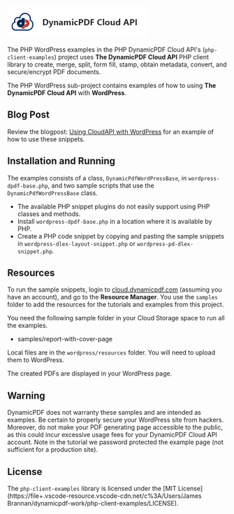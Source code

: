 ![](../logo-banner2.png)

The PHP WordPress examples in the PHP DynamicPDF Cloud API's (`php-client-examples`) project uses **The DynamicPDF Cloud API** PHP client library to create, merge, split, form fill, stamp, obtain metadata, convert, and secure/encrypt PDF documents. 

The PHP WordPress sub-project contains examples of how to using **The DynamicPDF Cloud API** with **WordPress**.

## Blog Post

Review the blogpost: [Using CloudAPI with WordPress](https://cloud.dynamicpdf.com/blog/cloudapi-with-wordpress) for an example of how to use these snippets.

## Installation and Running

The examples consists of a class, `DynamicPdfWordPressBase`, in `wordpress-dpdf-base.php`, and two sample scripts that use the `DynamicPdfWordPressBase` class.

* The available PHP snippet plugins do not easily support using PHP classes and methods.
* Install `wordpress-dpdf-base.php` in a location where it is available by PHP.
* Create a PHP code snippet by copying and pasting the sample snippets in `wordpress-dlex-layout-snippet.php` or `wordpress-pd-dlex-snippet.php`.

## Resources

To run the sample snippets, login to [cloud.dynamicpdf.com](https://cloud.dynamicpdf.com/) (assuming you have an account), and go to the **Resource Manager**. You use the `samples` folder to add the resources for the tutorials and examples from this project. 

You need the following sample folder in your Cloud Storage space to run all the examples.

- samples/report-with-cover-page

Local files are in the `wordpress/resources` folder. You will need to upload them to WordPress. 

The created PDFs are displayed in your WordPress page.

## Warning

DynamicPDF does not warranty these samples and are intended as examples. Be certain to properly secure your WordPress site from hackers.  Moreover, do not make your PDF generating page accessible to the public, as this could incur excessive usage fees for your DynamicPDF Cloud API account. Note in the tutorial we password protected the example page (not sufficient for a production site).

## License

The `php-client-examples` library is licensed under the [MIT License](https://file+.vscode-resource.vscode-cdn.net/c%3A/Users/James Brannan/dynamicpdf-work/php-client-examples/LICENSE).